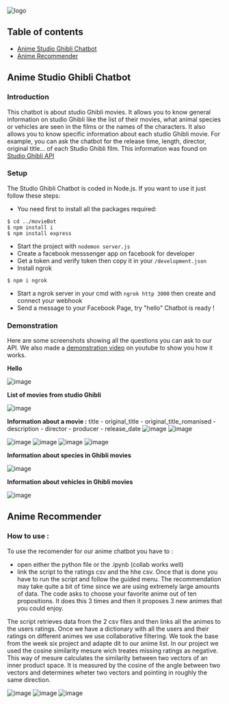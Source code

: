 ![logo](https://user-images.githubusercontent.com/64537874/112735427-24a4d200-8f4c-11eb-81b8-47ae3a6b6342.png)


## Table of contents
* [Anime Studio Ghibli Chatbot](#Anime-Studio-Ghibli-Chatbot)
* [Anime Recommender](#Anime-Recommender)

## Anime Studio Ghibli Chatbot

### Introduction
This chatbot is about studio Ghibli movies. It allows you to know general information on studio Ghibli like the list of their movies, what animal species or vehicles are seen in the films or the names of the characters. 
It also allows you to know specific information about each studio Ghibli movie. For example, you can ask the chatbot for the release time, length, director, original title… of each Studio Ghibli film.
This information was found on [Studio Ghibli API](https://ghibliapi.herokuapp.com/)

### Setup
The Studio Ghibli Chatbot is coded in Node.js. If you want to use it just follow these steps:

* You need first to install all the packages required: 
```
$ cd ../movieBot
$ npm install i
$ npm install express
```
* Start the project with `nodemon server.js`
* Create a facebook messsenger app on facebook for developer
* Get a token and verify token then copy it in your `/development.json`
* Install ngrok
```
$ npm i ngrok
```
* Start a ngrok server in your cmd with `ngrok http 3000` then create and connect your webhook
* Send a message to your Facebook Page, try "hello"
Chatbot is ready !

### Demonstration
Here are some screenshots showing all the questions you can ask to our API. 
We also made a [demonstration video](https://www.youtube.com/watch?v=z4e8lvSg4-Y) on youtube to show you how it works. 


__Hello__

![image](https://user-images.githubusercontent.com/64537874/112734684-97f81500-8f47-11eb-9196-94bf1f69fdb7.png)

__List of movies from studio Ghibli__

![image](https://user-images.githubusercontent.com/64537874/112734745-ec02f980-8f47-11eb-9fb4-a682788a1be3.png)

__Information about a movie :__ title - original_title - original_title_romanised - description - director - producer - release_date
![image](https://user-images.githubusercontent.com/64537874/112735140-91b76800-8f4a-11eb-81c9-c1c396e97f71.png)
![image](https://user-images.githubusercontent.com/64537874/112735166-a72c9200-8f4a-11eb-8abd-9fbc93c91d5a.png)

![image](https://user-images.githubusercontent.com/64537874/112734801-4f8d2700-8f48-11eb-9337-068c89928731.png)
![image](https://user-images.githubusercontent.com/64537874/112734859-9aa73a00-8f48-11eb-9d7c-d335f087168d.png)
![image](https://user-images.githubusercontent.com/64537874/112734972-67b17600-8f49-11eb-9a84-6d1c57df4717.png)
![image](https://user-images.githubusercontent.com/64537874/112735018-a810f400-8f49-11eb-926f-c025d2a12f80.png)

__Information about species in Ghibli movies__

![image](https://user-images.githubusercontent.com/64537874/112735049-e0b0cd80-8f49-11eb-8d84-c0710c569e8d.png)

__Information about vehicles in Ghibli movies__

![image](https://user-images.githubusercontent.com/64537874/112735091-42713780-8f4a-11eb-9722-b5c8452515bc.png)


## Anime Recommender

### How to use :

To use the recomender for our anime chatbot you have to :
* open either the python file or the .ipynb (collab works well)
* link the script to the ratings csv and the hhe csv. 
Once that is done you have to run the script and follow the guided menu. The recommendation may take quite a bit of time since we are using extremely large amounts of data.
The code asks to choose your favorite anime out of ten propositions. It does this 3 times and then it proposes 3 new animes that you could enjoy.

The script retrieves data from the 2 csv files and then links all the animes to the users ratings. Once we have a dictionary with all the users and their ratings on different animes we use collaborative filtering. We took the base from the week six project and adapte dit to our anime list. In our project we used the cosine similarity mesure wich treates missing ratings as negative. This way of mesure calculates the similarity between two vectors of an inner product space. It is measured by the cosine of the angle between two vectors and determines wheter two vectors and pointing in roughly the same direction. 

![image](https://user-images.githubusercontent.com/64537874/112736618-72bdd380-8f54-11eb-82b1-7abfc40d73c7.png)
![image](https://user-images.githubusercontent.com/64537874/112736624-7cdfd200-8f54-11eb-82ee-aae96e8a8bfd.png)
![image](https://user-images.githubusercontent.com/64537874/112736628-8406e000-8f54-11eb-885e-57e75d58e1b8.png)




